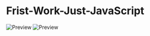 # Frist-Work-Just-JavaScript
![Preview]( https://github.com/q0m5/Frist-Work-DOM-JS/blob/main/screencapture-file-E-Projects-My-Last-Project-Elzero-DOM-index-html-2023-01-09-00_39_19%20(1).png?raw=true "a title")
![Preview]( https://github.com/q0m5/Frist-Work-Just-JavaScript/blob/main/screencapture-file-E-Projects-My-Last-Project-Just-JavaScript-index-html-2023-01-09-00_49_44.png?raw=true "a title")
